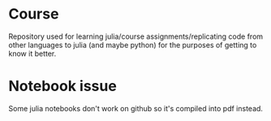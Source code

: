 # Course

Repository used for learning julia/course assignments/replicating code from other languages to julia (and maybe python) for the purposes of getting to know it better.

# Notebook issue

Some julia notebooks don't work on github so it's compiled into pdf instead.